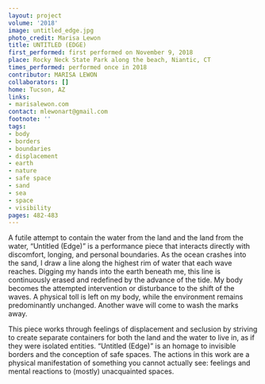 ```yaml
---
layout: project
volume: '2018'
image: untitled_edge.jpg
photo_credit: Marisa Lewon
title: UNTITLED (EDGE)
first_performed: first performed on November 9, 2018
place: Rocky Neck State Park along the beach, Niantic, CT
times_performed: performed once in 2018
contributor: MARISA LEWON
collaborators: []
home: Tucson, AZ
links:
- marisalewon.com
contact: mlewonart@gmail.com
footnote: ''
tags:
- body
- borders
- boundaries
- displacement
- earth
- nature
- safe space
- sand
- sea
- space
- visibility
pages: 482-483
---
```



A futile attempt to contain the water from the land and the land from the water, “Untitled (Edge)” is a performance piece that interacts directly with discomfort, longing, and personal boundaries. As the ocean crashes into the sand, I draw a line along the highest rim of water that each wave reaches. Digging my hands into the earth beneath me, this line is continuously erased and redefined by the advance of the tide. My body becomes the attempted intervention or disturbance to the shift of the waves. A physical toll is left on my body, while the environment remains predominantly unchanged. Another wave will come to wash the marks away.

This piece works through feelings of displacement and seclusion by striving to create separate containers for both the land and the water to live in, as if they were isolated entities. “Untitled (Edge)” is an homage to invisible borders and the conception of safe spaces. The actions in this work are a physical manifestation of something you cannot actually see: feelings and mental reactions to (mostly) unacquainted spaces.
